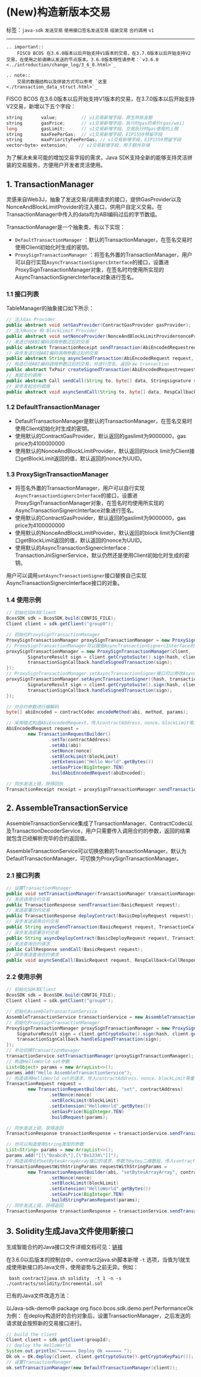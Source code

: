 # (New)构造新版本交易

标签：``java-sdk`` ``发送交易`` ``使用接口签名发送交易`` ``组装交易`` ``合约调用`` ``v1``

----

```eval_rst
.. important::
    FISCO BCOS 在3.6.0版本以后开始支持V1版本的交易，在3.7.0版本以后开始支持V2交易，在使用之前请确认发送的节点版本。3.6.0版本特性请参考：`v3.6.0 <../introduction/change_log/3_6_0.html>`_ 
```

```eval_rst
.. note::
    交易的数据结构以及拼装方式可以参考 `这里 <./transaction_data_struct.html>`_ 
```

FISCO BCOS 在3.6.0版本以后开始支持V1版本的交易，在3.7.0版本以后开始支持V2交易，新增以下五个字段：

```c++
string       value;         // v1交易新增字段，原生转账金额
string       gasPrice;      // v1交易新增字段，执行时gas的单价(gas/wei)
long         gasLimit;      // v1交易新增字段，交易执行时gas使用的上限
string       maxFeePerGas;  // v1交易新增字段，EIP1559预留字段
string       maxPriorityFeePerGas; // v1交易新增字段，EIP1559预留字段
vector<byte> extension;    // v2交易新增字段，用于额外存储
```

为了解决未来可能的增加交易字段的需求，Java SDK支持全新的能够支持灵活拼装的交易服务，方便用户开发者灵活使用。

## 1. TransactionManager

灵感来自Web3J，抽象了发送交易/调用请求的接口，提供GasProvider以及NonceAndBlockLimitProvider的注入接口，供用户自定义交易。在TransactionManager中传入的data均为ABI编码过后的字节数组。

TransactionManager是一个抽象类，有以下实现：

- `DefaultTransactionManager` ：默认的TransactionManager，在签名交易时使用Client初始化时生成的密钥。
- `ProxySignTransactionManager` ：将签名外置的TransactionManager，用户可以自行实现`AsyncTransactionSignercInterface`的接口，设置进ProxySignTransactionManager对象，在签名时均使用所实现的AsyncTransactionSignercInterface对象进行签名。

### 1.1 接口列表

TableManager的抽象接口如下所示：

```java
// 注入Gas Provider
public abstract void setGasProvider(ContractGasProvider gasProvider);
// 注入Nonce 和 BlockLimit Provider
public abstract void setNonceProvider(NonceAndBlockLimitProvidernonceProvider nonceProvider);
// 发送已经ABI编码调用参数过后的交易
public abstract TransactionReceipt sendTransaction(AbiEncodedRequestrequest request) throws JniException;
// 异步发送已经ABI编码调用参数过后的交易
public abstract String asyncSendTransaction(AbiEncodedRequest request, TransactionCallback callback) throws JniException;
// 构造已经ABI编码调用参数过后的交易，并进行签名，返回raw transaction
public abstract TxPair createSignedTransaction(AbiEncodedRequestrequest request) throws JniException;
// 发起合约调用
public abstract Call sendCall(String to, byte[] data, Stringsignature sign);
// 异步发起合约调用
public abstract void asyncSendCall(String to, byte[] data, RespCallback<Call> callback);
```

### 1.2 DefaultTransactionManager

- DefaultTransactionManager是默认的TransactionManager，在签名交易时使用Client初始化时生成的密钥。
- 使用默认的ContractGasProvider，默认返回的gaslimit为9000000，gas price为4100000000
- 使用默认的NonceAndBlockLimitProvider，默认返回的block limit为Client接口getBlockLimit返回的值，默认返回的nonce为UUID。

### 1.3 ProxySignTransactionManager

- 将签名外置的TransactionManager，用户可以自行实现`AsyncTransactionSignercInterface`的接口，设置进ProxySignTransactionManager对象，在签名时均使用所实现的AsyncTransactionSignercInterface对象进行签名。
- 使用默认的ContractGasProvider，默认返回的gaslimit为9000000，gas price为4100000000
- 使用默认的NonceAndBlockLimitProvider，默认返回的block limit为Client接口getBlockLimit返回的值，默认返回的nonce为UUID。
- 使用默认的AsyncTransactionSignercInterface：TransactionJniSignerService，默认仍然还是使用Client初始化时生成的密钥。

用户可以调用`setAsyncTransactionSigner`接口替换自己实现AsyncTransactionSignercInterface接口的对象。

### 1.4 使用示例

```java
// 初始化SDK和Client
BcosSDK sdk = BcosSDK.build(CONFIG_FILE);
Client client = sdk.getClient("group0");

// 初始化ProxySignTransactionManager
ProxySignTransactionManager proxySignTransactionManager = new ProxySignTransactionManager(client);
// ProxySignTransactionManager可以接受AsyncTransactionSignercInterface的实现作为构造函数参数
proxySignTransactionManager = new ProxySignTransactionManager(client, (hash, transactionSignCallback) -> {
        SignatureResult sign = client.getCryptoSuite().sign(hash, client.getCryptoSuite().getCryptoKeyPair());
        transactionSignCallback.handleSignedTransaction(sign);
});
// ProxySignTransactionManager.setAsyncTransactionSigner接口可以修改AsyncTransactionSignercInterface的实现
proxySignTransactionManager.setAsyncTransactionSigner((hash, transactionSignCallback) -> {
        SignatureResult sign = client.getCryptoSuite().sign(hash, client.getCryptoSuite().getCryptoKeyPair());
        transactionSignCallback.handleSignedTransaction(sign);
});

// 对合约参数进行编解码
byte[] abiEncoded = contractCodec.encodeMethod(abi, method, params);

// 采用链式构造AbiEncodedRequest，传入contractAddress、nonce、blockLimit等重要参数，最后使用buildAbiEncodedRequest结束构造。
AbiEncodedRequest request =
        new TransactionRequestBuilder()
                .setTo(contractAddress)
                .setAbi(abi)
                .setNonce(nonce)
                .setBlockLimit(blockLimit)
                .setExtension("Hello World".getBytes())
                .setGasPrice(BigInteger.TEN)
                .buildAbiEncodedRequest(abiEncoded);

// 同步发送上链，获得回执
TransactionReceipt receipt = proxySignTransactionManager.sendTransaction(request);
```

## 2. AssembleTransactionService

AssembleTransactionService集成了TransactionManager、ContractCodec以及TransactionDecoderService，用户只需要传入调用合约的参数，返回的结果就包含已经解析完毕的合约返回值。

AssembleTransactionService可以切换依赖的TransactionManager，默认为DefaultTransactionManager，可切换为ProxySignTransactionManager。

### 2.1 接口列表

```java
// 设置TransactionManager
public void setTransactionManager(TransactionManager transactionManager);
// 发送调用合约交易
public TransactionResponse sendTransaction(BasicRequest request);
// 发送部署合约交易
public TransactionResponse deployContract(BasicDeployRequest request);
// 异步发送调用合约交易
public String asyncSendTransaction(BasicRequest request, TransactionCallback callback);
// 异步发送部署合约交易
public String asyncDeployContract(BasicDeployRequest request, TransactionCallback callback);
// 发送查询合约请求
public CallResponse sendCall(BasicRequest request);
// 异步发送查询合约请求
public void asyncSendCall(BasicRequest request, RespCallback<CallResponse> callback);
```

### 2.2 使用示例

```java
// 初始化SDK和Client
BcosSDK sdk = BcosSDK.build(CONFIG_FILE);
Client client = sdk.getClient("group0");

// 初始化AssembleTransactionService
AssembleTransactionService transactionService = new AssembleTransactionService(client);
// 初始化ProxySignTransactionManager
ProxySignTransactionManager proxySignTransactionManager = new ProxySignTransactionManager(client, (hash, transactionSignCallback) -> {
    SignatureResult sign = client.getCryptoSuite().sign(hash, client.getCryptoSuite().getCryptoKeyPair());
    transactionSignCallback.handleSignedTransaction(sign);
});
// 手动切换TransactionManager
transactionService.setTransactionManager(proxySignTransactionManager);
// 构造HelloWorld set参数
List<Object> params = new ArrayList<>();
params.add("Hello AssembleTransactionService");
// 构造调用HelloWorld set的请求，传入contractAddress、nonce、blockLimit等重要参数，最后使用buildRequest结束构造。
TransactionRequest request =
        new TransactionRequestBuilder(abi, "set", contractAddress)
                .setNonce(nonce)
                .setBlockLimit(blockLimit)
                .setExtension("HelloWorld".getBytes())
                .setGasPrice(BigInteger.TEN)
                .buildRequest(params);

// 同步发送上链，获得返回
TransactionResponse transactionResponse = transactionService.sendTransaction(request);

// 也可以构造使用String类型的参数
List<String> params = new ArrayList<>();
params.add("[[\"0xabcd\"],[\"0x1234\"]]");
// 构造调用合约setBytesArrayArray接口的请求，参数为bytes二维数组，传入contractAddress、nonce、blockLimit等重要参数，最后使用buildStringParamsRequest结束构造。
TransactionRequestWithStringParams requestWithStringParams = 
        new TransactionRequestBuilder(abi, "setBytesArrayArray", contractAddress)
                .setNonce(nonce)
                .setBlockLimit(blockLimit)
                .setExtension("HelloWorld".getBytes())
                .setGasPrice(BigInteger.TEN)
                .buildStringParamsRequest(params);
// 同步发送上链，获得返回
TransactionResponse transactionResponse = transactionService.sendTransaction(requestWithStringParams);
```

## 3. Solidity生成Java文件使用新接口

生成智能合约的Java接口文件详细文档可见：[链接](./contracts_to_java.html)

在3.6.0以后版本的控制台中，contract2java.sh脚本新增 `-t` 选项，当值为1就生成使用新接口的Java文件，使用姿势与之前无异。例如：

```shell
 bash contract2java.sh solidity  -t 1 -n -s ./contracts/solidity/Incremental.sol
```

已有的Java文件改造方法：

以Java-sdk-demo中 package org.fisco.bcos.sdk.demo.perf.PerformanceOk 为例：
在deploy构造好的合约对象后，设置TransactionManager，之后发送的请求就会按照新的交易接口进行。

```java
// build the client
Client client = sdk.getClient(groupId);
// deploy the HelloWorld
System.out.println("====== Deploy Ok ====== ");
Ok ok = Ok.deploy(client, client.getCryptoSuite().getCryptoKeyPair());
// 设置TransactionManager
ok.setTransactionManager(new DefaultTransactionManager(client));
```
